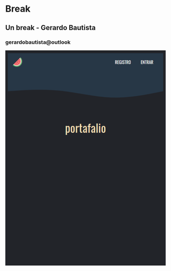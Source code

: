 # Break

## Un break - Gerardo Bautista 

### gerardobautista@outlook

![alt text](https://raw.githubusercontent.com/emeery/break/master/src/assets/images/png/fit.png)





